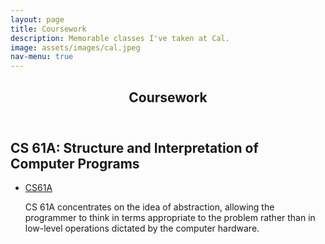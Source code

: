 ```yaml
---
layout: page
title: Coursework
description: Memorable classes I've taken at Cal.
image: assets/images/cal.jpeg
nav-menu: true
---
```


<!-- Main -->
<div id="main" class="alt">

<!-- One -->
<section id="one">
	<div class="inner">
		<header class="major">
			<h1>Coursework</h1>
		</header>

<!-- Content -->
<h2 id="content">CS 61A: Structure and Interpretation of Computer Programs</h2>
<ul class="actions">
	<li><a href="#" class="button special">CS61A</a></li>
<p>CS 61A concentrates on the idea of abstraction, allowing the programmer to think in terms appropriate to the problem rather than in low-level operations dictated by the computer hardware.</p>
